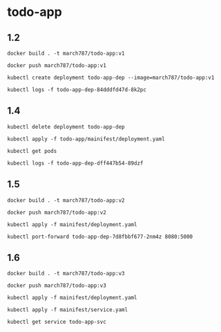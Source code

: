 # todo-app

## 1.2

`docker build . -t march787/todo-app:v1`

`docker push march787/todo-app:v1`

`kubectl create deployment todo-app-dep --image=march787/todo-app:v1`

`kubectl logs -f todo-app-dep-84dddfd47d-8k2pc`

## 1.4

`kubectl delete deployment todo-app-dep`

`kubectl apply -f todo-app/mainifest/deployment.yaml`

`kubectl get pods`

`kubectl logs -f todo-app-dep-dff447b54-89dzf`

## 1.5

`docker build . -t march787/todo-app:v2`

`docker push march787/todo-app:v2`

`kubectl apply -f mainifest/deployment.yaml`

`kubectl port-forward todo-app-dep-7d8fbbf677-2nm4z 8080:5000`

## 1.6

`docker build . -t march787/todo-app:v3`

`docker push march787/todo-app:v3`

`kubectl apply -f mainifest/deployment.yaml`

`kubectl apply -f mainifest/service.yaml`

`kubectl get service todo-app-svc`
